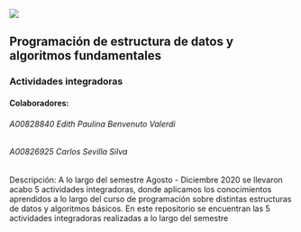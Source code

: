 ![](https://javier.rodriguez.org.mx/itesm/2014/tecnologico-de-monterrey-blue.png)
## Programación de estructura de datos y algoritmos fundamentales
### Actividades integradoras

#### Colaboradores:
###### A00828840  Edith Paulina Benvenuto Valerdi 
###### A00826925 Carlos Sevilla Silva
 
Descripción:
A lo largo del semestre Agosto - Diciembre 2020 se llevaron acabo 5 actividades integradoras, donde aplicamos los conocimientos aprendidos a lo largo del curso de programación sobre distintas estructuras de datos y algoritmos básicos. 
En este repositorio se encuentran las 5 actividades integradoras realizadas a lo largo del semestre




